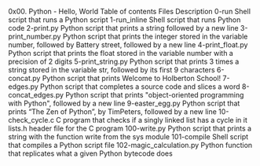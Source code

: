 0x00. Python - Hello, World
Table of contents
Files 	Description
0-run 	Shell script that runs a Python script
1-run_inline 	Shell script that runs Python code
2-print.py 	Python script that prints a string followed by a new line
3-print_number.py 	Python script that prints the integer stored in the variable number, followed by Battery street, followed by a new line
4-print_float.py 	Python script that prints the float stored in the variable number with a precision of 2 digits
5-print_string.py 	Python script that prints 3 times a string stored in the variable str, followed by its first 9 characters
6-concat.py 	Python script that prints Welcome to Holberton School!
7-edges.py 	Python script that completes a source code and slices a word
8-concat_edges.py 	Python script that prints "object-oriented programming with Python", followed by a new line
9-easter_egg.py 	Python script that prints “The Zen of Python”, by TimPeters, followed by a new line
10-check_cycle.c 	C program that checks if a singly linked list has a cycle in it
lists.h 	header file for the C program
100-write.py 	Python script that prints a string with the function write from the sys module
101-compile 	Shell script that compiles a Python script file
102-magic_calculation.py 	Python function that replicates what a given Python bytecode does
